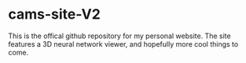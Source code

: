 # cams-site-V2

This is the offical github repository for my personal website. The site features a 3D neural network viewer, and hopefully more cool things to come.
